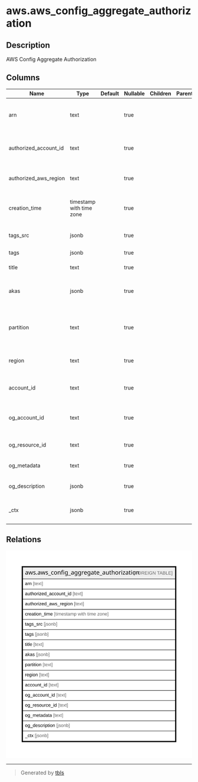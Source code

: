 # aws.aws_config_aggregate_authorization

## Description

AWS Config Aggregate Authorization

## Columns

| Name | Type | Default | Nullable | Children | Parents | Comment |
| ---- | ---- | ------- | -------- | -------- | ------- | ------- |
| arn | text |  | true |  |  | The Amazon Resource Name (ARN) of the aggregation object. |
| authorized_account_id | text |  | true |  |  | The 12-digit account ID of the account authorized to aggregate data. |
| authorized_aws_region | text |  | true |  |  | The region authorized to collect aggregated data. |
| creation_time | timestamp with time zone |  | true |  |  | The time stamp when the aggregation authorization was created. |
| tags_src | jsonb |  | true |  |  | A list of tags attached to the Cluster. |
| tags | jsonb |  | true |  |  | A map of tags for the resource. |
| title | text |  | true |  |  | Title of the resource. |
| akas | jsonb |  | true |  |  | Array of globally unique identifier strings (also known as) for the resource. |
| partition | text |  | true |  |  | The AWS partition in which the resource is located (aws, aws-cn, or aws-us-gov). |
| region | text |  | true |  |  | The AWS Region in which the resource is located. |
| account_id | text |  | true |  |  | The AWS Account ID in which the resource is located. |
| og_account_id | text |  | true |  |  | The Platform Account ID in which the resource is located. |
| og_resource_id | text |  | true |  |  | The unique ID of the resource in opengovernance. |
| og_metadata | text |  | true |  |  | Platform Metadata of the AWS resource. |
| og_description | jsonb |  | true |  |  | The full model description of the resource |
| _ctx | jsonb |  | true |  |  | Steampipe context in JSON form, e.g. connection_name. |

## Relations

![er](aws.aws_config_aggregate_authorization.svg)

---

> Generated by [tbls](https://github.com/k1LoW/tbls)
